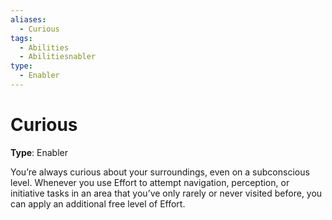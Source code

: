 ```yaml
---
aliases:
  - Curious
tags:
  - Abilities
  - Abilitiesnabler
type:
  - Enabler
---
```


# Curious

**Type**: Enabler

You’re always curious about your surroundings, even on a subconscious level. Whenever you use Effort to attempt navigation, perception, or initiative tasks in an area that you’ve only rarely or never visited before, you can apply an additional free level of Effort.

